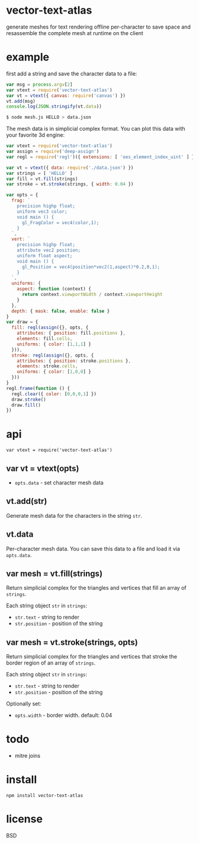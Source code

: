 # vector-text-atlas

generate meshes for text rendering offline per-character to save space and
resassemble the complete mesh at runtime on the client

# example

first add a string and save the character data to a file:

``` js
var msg = process.argv[2]
var vtext = require('vector-text-atlas')
var vt = vtext({ canvas: require('canvas') })
vt.add(msg)
console.log(JSON.stringify(vt.data))
```

``` sh
$ node mesh.js HELLO > data.json
```

The mesh data is in simplicial complex format. You can plot this data with your
favorite 3d engine:

``` js
var vtext = require('vector-text-atlas')
var assign = require('deep-assign')
var regl = require('regl')({ extensions: [ 'oes_element_index_uint' ] })

var vt = vtext({ data: require('./data.json') })
var strings = [ 'HELLO' ]
var fill = vt.fill(strings)
var stroke = vt.stroke(strings, { width: 0.04 })

var opts = {
  frag: `
    precision highp float;
    uniform vec3 color;
    void main () {
      gl_FragColor = vec4(color,1);
    }
  `,
  vert: `
    precision highp float;
    attribute vec2 position;
    uniform float aspect;
    void main () {
      gl_Position = vec4(position*vec2(1,aspect)*0.2,0,1);
    }
  `,
  uniforms: {
    aspect: function (context) {
      return context.viewportWidth / context.viewportHeight
    }
  },
  depth: { mask: false, enable: false }
}
var draw = {
  fill: regl(assign({}, opts, {
    attributes: { position: fill.positions },
    elements: fill.cells,
    uniforms: { color: [1,1,1] }
  })),
  stroke: regl(assign({}, opts, {
    attributes: { position: stroke.positions },
    elements: stroke.cells,
    uniforms: { color: [1,0,0] }
  }))
}
regl.frame(function () {
  regl.clear({ color: [0,0,0,1] })
  draw.stroke()
  draw.fill()
})
```

# api

```
var vtext = require('vector-text-atlas')
```

## var vt = vtext(opts)

* `opts.data` - set character mesh data

## vt.add(str)

Generate mesh data for the characters in the string `str`.

## vt.data

Per-character mesh data. You can save this data to a file and load it via
`opts.data`.

## var mesh = vt.fill(strings)

Return simplicial complex for the triangles and vertices that fill an array of
`strings`.

Each string object `str` in `strings`:

* `str.text` - string to render
* `str.position` - position of the string

## var mesh = vt.stroke(strings, opts)

Return simplicial complex for the triangles and vertices that stroke the border
region of an array of `strings`.

Each string object `str` in `strings`:

* `str.text` - string to render
* `str.position` - position of the string

Optionally set:

* `opts.width` - border width. default: 0.04

# todo

* mitre joins

# install

```
npm install vector-text-atlas
```

# license

BSD
